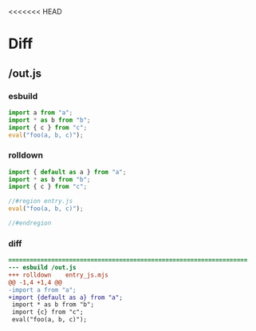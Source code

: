 <<<<<<< HEAD
# Diff
## /out.js
### esbuild
```js
import a from "a";
import * as b from "b";
import { c } from "c";
eval("foo(a, b, c)");
```
### rolldown
```js
import { default as a } from "a";
import * as b from "b";
import { c } from "c";

//#region entry.js
eval("foo(a, b, c)");

//#endregion

```
### diff
```diff
===================================================================
--- esbuild	/out.js
+++ rolldown	entry_js.mjs
@@ -1,4 +1,4 @@
-import a from "a";
+import {default as a} from "a";
 import * as b from "b";
 import {c} from "c";
 eval("foo(a, b, c)");

```